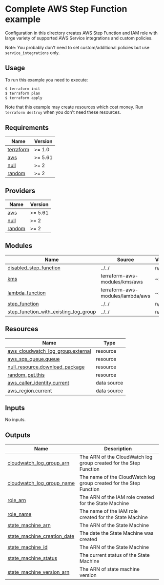 # Complete AWS Step Function example

Configuration in this directory creates AWS Step Function and IAM role with large variety of supported AWS Service integrations and custom policies.

Note: You probably don't need to set custom/additional policies but use `service_integrations` only.


## Usage

To run this example you need to execute:

```bash
$ terraform init
$ terraform plan
$ terraform apply
```

Note that this example may create resources which cost money. Run `terraform destroy` when you don't need these resources.

<!-- BEGIN_TF_DOCS -->
## Requirements

| Name | Version |
|------|---------|
| <a name="requirement_terraform"></a> [terraform](#requirement\_terraform) | >= 1.0 |
| <a name="requirement_aws"></a> [aws](#requirement\_aws) | >= 5.61 |
| <a name="requirement_null"></a> [null](#requirement\_null) | >= 2 |
| <a name="requirement_random"></a> [random](#requirement\_random) | >= 2 |

## Providers

| Name | Version |
|------|---------|
| <a name="provider_aws"></a> [aws](#provider\_aws) | >= 5.61 |
| <a name="provider_null"></a> [null](#provider\_null) | >= 2 |
| <a name="provider_random"></a> [random](#provider\_random) | >= 2 |

## Modules

| Name | Source | Version |
|------|--------|---------|
| <a name="module_disabled_step_function"></a> [disabled\_step\_function](#module\_disabled\_step\_function) | ../../ | n/a |
| <a name="module_kms"></a> [kms](#module\_kms) | terraform-aws-modules/kms/aws | ~> 1.0 |
| <a name="module_lambda_function"></a> [lambda\_function](#module\_lambda\_function) | terraform-aws-modules/lambda/aws | ~> 2.0 |
| <a name="module_step_function"></a> [step\_function](#module\_step\_function) | ../../ | n/a |
| <a name="module_step_function_with_existing_log_group"></a> [step\_function\_with\_existing\_log\_group](#module\_step\_function\_with\_existing\_log\_group) | ../../ | n/a |

## Resources

| Name | Type |
|------|------|
| [aws_cloudwatch_log_group.external](https://registry.terraform.io/providers/hashicorp/aws/latest/docs/resources/cloudwatch_log_group) | resource |
| [aws_sqs_queue.queue](https://registry.terraform.io/providers/hashicorp/aws/latest/docs/resources/sqs_queue) | resource |
| [null_resource.download_package](https://registry.terraform.io/providers/hashicorp/null/latest/docs/resources/resource) | resource |
| [random_pet.this](https://registry.terraform.io/providers/hashicorp/random/latest/docs/resources/pet) | resource |
| [aws_caller_identity.current](https://registry.terraform.io/providers/hashicorp/aws/latest/docs/data-sources/caller_identity) | data source |
| [aws_region.current](https://registry.terraform.io/providers/hashicorp/aws/latest/docs/data-sources/region) | data source |

## Inputs

No inputs.

## Outputs

| Name | Description |
|------|-------------|
| <a name="output_cloudwatch_log_group_arn"></a> [cloudwatch\_log\_group\_arn](#output\_cloudwatch\_log\_group\_arn) | The ARN of the CloudWatch log group created for the Step Function |
| <a name="output_cloudwatch_log_group_name"></a> [cloudwatch\_log\_group\_name](#output\_cloudwatch\_log\_group\_name) | The name of the CloudWatch log group created for the Step Function |
| <a name="output_role_arn"></a> [role\_arn](#output\_role\_arn) | The ARN of the IAM role created for the State Machine |
| <a name="output_role_name"></a> [role\_name](#output\_role\_name) | The name of the IAM role created for the State Machine |
| <a name="output_state_machine_arn"></a> [state\_machine\_arn](#output\_state\_machine\_arn) | The ARN of the State Machine |
| <a name="output_state_machine_creation_date"></a> [state\_machine\_creation\_date](#output\_state\_machine\_creation\_date) | The date the State Machine was created |
| <a name="output_state_machine_id"></a> [state\_machine\_id](#output\_state\_machine\_id) | The ARN of the State Machine |
| <a name="output_state_machine_status"></a> [state\_machine\_status](#output\_state\_machine\_status) | The current status of the State Machine |
| <a name="output_state_machine_version_arn"></a> [state\_machine\_version\_arn](#output\_state\_machine\_version\_arn) | The ARN of state machine version |
<!-- END_TF_DOCS -->
